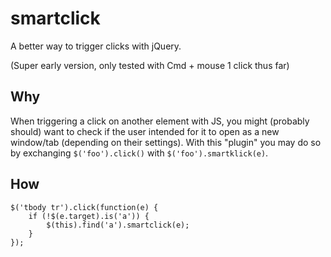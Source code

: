 # smartclick

A better way to trigger clicks with jQuery.

(Super early version, only tested with Cmd + mouse 1 click thus far)

## Why

When triggering a click on another element with JS, you might (probably should) want to check if the user intended for it to open as a new window/tab (depending on their settings). With this "plugin" you may do so by exchanging `$('foo').click()` with `$('foo').smartklick(e)`.

## How

	$('tbody tr').click(function(e) {
		if (!$(e.target).is('a')) {
			$(this).find('a').smartclick(e);
		}
	});
